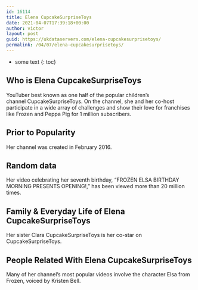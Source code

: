 ```yaml
---
id: 16114
title: Elena CupcakeSurpriseToys
date: 2021-04-07T17:39:18+00:00
author: victor
layout: post
guid: https://ukdataservers.com/elena-cupcakesurprisetoys/
permalink: /04/07/elena-cupcakesurprisetoys/
---
```


* some text
{: toc}


## Who is Elena CupcakeSurpriseToys



YouTuber best known as one half of the popular children&#8217;s channel CupcakeSurpriseToys. On the channel, she and her co-host participate in a wide array of challenges and show their love for franchises like Frozen and Peppa Pig for 1 million subscribers. 

                
                
                
## Prior to Popularity



Her channel was created in February 2016.

                
                
                
## Random data



Her video celebrating her seventh birthday, &#8220;FROZEN ELSA BIRTHDAY MORNING PRESENTS OPENING!,&#8221; has been viewed more than 20 million times. 

                
                
                
## Family & Everyday Life of Elena CupcakeSurpriseToys



Her sister Clara CupcakeSurpriseToys is her co-star on CupcakeSurpriseToys.

                
                
                
## People Related With Elena CupcakeSurpriseToys



Many of her channel&#8217;s most popular videos involve the character Elsa from Frozen, voiced by Kristen Bell. 

                
              
            
          
          
          